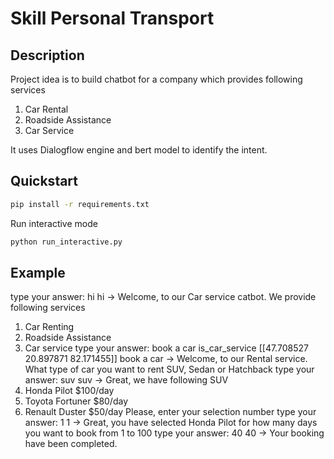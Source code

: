 # Skill Personal Transport

## Description

Project idea is to build chatbot for a company which provides following services
1. Car Rental
2. Roadside Assistance
3. Car Service

It uses Dialogflow engine and bert model to identify the intent.
## Quickstart

```bash
pip install -r requirements.txt
```
Run interactive mode
```bash
python run_interactive.py
```

## Example 
type your answer: hi
hi -> Welcome, to our Car service catbot.
 We provide following services
 1. Car Renting
 2. Roadside Assistance
 3. Car service
type your answer: book a car
is_car_service [[47.708527 20.897871 82.171455]]
book a car -> Welcome, to our Rental service.
 What type of car you want to rent SUV, Sedan or Hatchback
type your answer: suv
suv -> Great, we have following SUV
 1. Honda Pilot   $100/day
 2. Toyota Fortuner   $80/day
 3. Renault Duster    $50/day
 Please, enter your selection number
type your answer: 1
1 -> Great, you have selected Honda Pilot for how many days you want to book from 1 to 100
type your answer: 40
40 -> Your booking have been completed.
